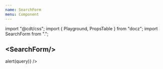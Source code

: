 ```yaml
---
name: SearchForm
menu: Component
---
```

import "@cdt/css";
import { Playground, PropsTable } from "docz";
import SearchForm from ".";

## \<SearchForm/\>

<Playground>
  <SearchForm
    placeholder="Comment puis-je vous aider ?"
    onSubmit={query => alert(query)}
  />
</Playground>

<PropsTable of={SearchForm} />
